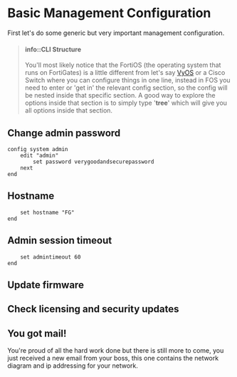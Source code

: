 # Basic Management Configuration

First let's do some generic but very important management configuration.

> #### info::CLI Structure
>
> You'll most likely notice that the FortiOS \(the operating system that runs on FortiGates\) is a little different from let's say [VyOS](https://vyos.io/) or a Cisco Switch where you can configure things in one line, instead in FOS you need to enter or 'get in' the relevant config section, so the config will be nested inside that specific section. A good way to explore the options inside that section is to simply type '**tree**' which will give you all options inside that section.

## Change admin password

```
config system admin
    edit "admin"
        set password verygoodandsecurepassword
    next
end
```

## Hostname

```
    set hostname "FG"
end
```

## Admin session timeout

```
    set admintimeout 60
end
```

## Update firmware

## Check licensing and security updates

## You got mail!

You're proud of all the hard work done but there is still more to come, you just received a new email from your boss, this one contains the network diagram and ip addressing for your network.

